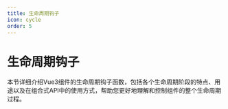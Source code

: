 ```yaml
---
title: 生命周期钩子
icon: cycle
order: 5
---
```


# 生命周期钩子

本节详细介绍Vue3组件的生命周期钩子函数，包括各个生命周期阶段的特点、用途以及在组合式API中的使用方式，帮助您更好地理解和控制组件的整个生命周期过程。
